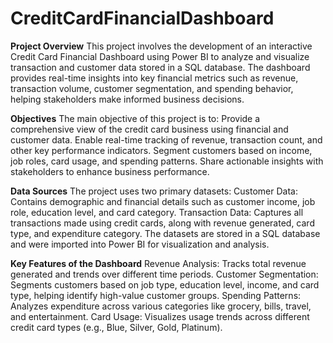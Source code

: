 # CreditCardFinancialDashboard
**Project Overview**
This project involves the development of an interactive Credit Card Financial Dashboard using Power BI to analyze and visualize transaction and customer data stored in a SQL database. The dashboard provides real-time insights into key financial metrics such as revenue, transaction volume, customer segmentation, and spending behavior, helping stakeholders make informed business decisions.

**Objectives**
The main objective of this project is to:
Provide a comprehensive view of the credit card business using financial and customer data.
Enable real-time tracking of revenue, transaction count, and other key performance indicators.
Segment customers based on income, job roles, card usage, and spending patterns.
Share actionable insights with stakeholders to enhance business performance.

**Data Sources**
The project uses two primary datasets:
Customer Data: Contains demographic and financial details such as customer income, job role, education level, and card category.
Transaction Data: Captures all transactions made using credit cards, along with revenue generated, card type, and expenditure category.
The datasets are stored in a SQL database and were imported into Power BI for visualization and analysis.

**Key Features of the Dashboard**
Revenue Analysis: Tracks total revenue generated and trends over different time periods.
Customer Segmentation: Segments customers based on job type, education level, income, and card type, helping identify high-value customer groups.
Spending Patterns: Analyzes expenditure across various categories like grocery, bills, travel, and entertainment.
Card Usage: Visualizes usage trends across different credit card types (e.g., Blue, Silver, Gold, Platinum).
